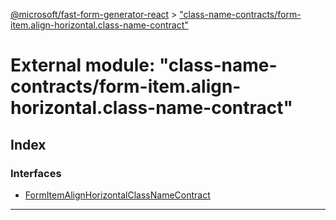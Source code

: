 [@microsoft/fast-form-generator-react](../README.md) > ["class-name-contracts/form-item.align-horizontal.class-name-contract"](../modules/_class_name_contracts_form_item_align_horizontal_class_name_contract_.md)

# External module: "class-name-contracts/form-item.align-horizontal.class-name-contract"

## Index

### Interfaces

* [FormItemAlignHorizontalClassNameContract](../interfaces/_class_name_contracts_form_item_align_horizontal_class_name_contract_.formitemalignhorizontalclassnamecontract.md)

---

